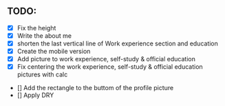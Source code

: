 ## TODO:

- [x] Fix the height
- [x] Write the about me
- [x] shorten the last vertical line of Work experience section and education
- [x] Create the mobile version
- [x] Add picture to work experience, self-study & official education
- [x] Fix centering the work experience, self-study & official education pictures with calc
- [] Add the rectangle to the buttom of the profile picture
- [] Apply DRY
